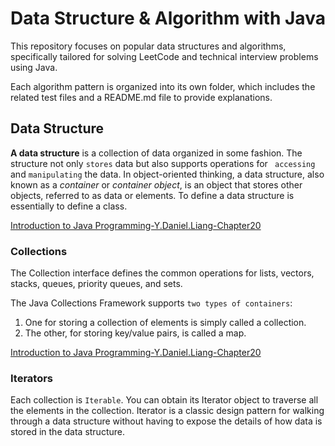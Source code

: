 # Data Structure & Algorithm with Java

This repository focuses on popular data structures
and algorithms, specifically tailored for solving
LeetCode and technical interview problems using
Java.

Each algorithm pattern is organized into its own
folder, which includes the related test files and
a README.md file to provide explanations.

## Data Structure

**A data structure**  is a collection of data
organized
in some fashion. The structure not only
`stores` data but also supports operations for `
accessing` and `manipulating` the data.
In object-oriented thinking, a data structure,
also known as a *container* or *container object*,
is an object that stores other objects, referred
to as data or elements. To define a data structure
is essentially to define a class.

[Introduction to Java Programming-Y.Daniel.Liang-Chapter20](https://github.com/Nikhil-Vinay/E-Books/blob/master/Y.Daniel.Liang.-.Introduction.to.Java.Programming.Comprehensive.Version.10th.Edition.-.2014.pdf)

### Collections

The Collection interface defines the common
operations for lists, vectors, stacks,
queues, priority queues, and sets.

The Java Collections Framework supports `two types
of containers`:

1. One for storing a collection of elements is
   simply called a collection.
2. The other, for storing key/value pairs, is
   called a map.

[Introduction to Java Programming-Y.Daniel.Liang-Chapter20](https://github.com/Nikhil-Vinay/E-Books/blob/master/Y.Daniel.Liang.-.Introduction.to.Java.Programming.Comprehensive.Version.10th.Edition.-.2014.pdf)

### Iterators

Each collection is `Iterable`. You can obtain its
Iterator object to traverse all the
elements in the collection.
Iterator is a classic design pattern for walking
through a data structure without having to
expose the details of how data is stored in the
data structure.